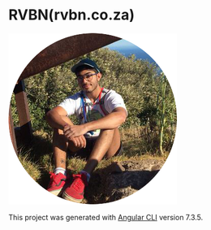 # RVBN(rvbn.co.za)
![alt text](src/assets/img/me.png)

This project was generated with [Angular CLI](https://github.com/angular/angular-cli) version 7.3.5.

